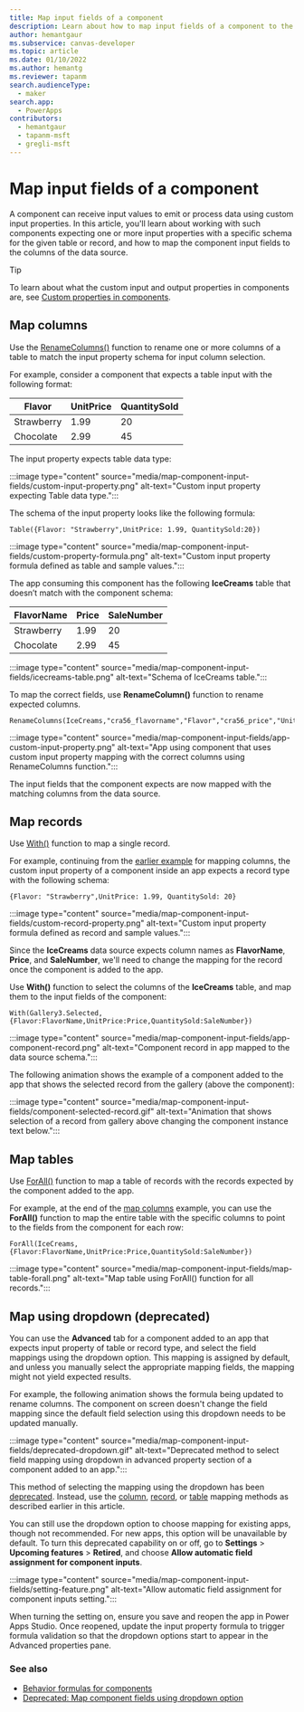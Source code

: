 ```yaml
---
title: Map input fields of a component
description: Learn about how to map input fields of a component to the table or record.
author: hemantgaur
ms.subservice: canvas-developer
ms.topic: article
ms.date: 01/10/2022
ms.author: hemantg
ms.reviewer: tapanm
search.audienceType:
  - maker
search.app:
  - PowerApps
contributors:
  - hemantgaur
  - tapanm-msft
  - gregli-msft
---
```


# Map input fields of a component

A component can receive input values to emit or process data using custom input properties. In this article, you'll learn about working with such components expecting one or more input properties with a specific schema for the given table or record, and how to map the component input fields to the columns of the data source.

> [!TIP]
> To learn about what the custom input and output properties in components are, see [Custom properties in components](create-component.md#custom-properties).

## Map columns

Use the [RenameColumns()](functions/function-table-shaping.md) function to rename one or more columns of a table
to match the input property schema for input column selection.

For example, consider a component that expects a table input with the following format:

| **Flavor** | **UnitPrice** | **QuantitySold** |
|------------|---------------|------------------|
| Strawberry | 1.99          | 20               |
| Chocolate      | 2.99          | 45               |

The input property expects table data type:

:::image type="content" source="media/map-component-input-fields/custom-input-property.png" alt-text="Custom input property expecting Table data type.":::

The schema of the input property looks like the following formula:

```powerapps-dot
Table({Flavor: "Strawberry",UnitPrice: 1.99, QuantitySold:20})
```

:::image type="content" source="media/map-component-input-fields/custom-property-formula.png" alt-text="Custom input property formula defined as table and sample values.":::

The app consuming this component has the following **IceCreams** table that doesn’t match with the component schema:

| **FlavorName** | **Price** | **SaleNumber** |
|----------------|-----------|----------------|
| Strawberry     | 1.99      | 20             |
| Chocolate      | 2.99      | 45             |

:::image type="content" source="media/map-component-input-fields/icecreams-table.png" alt-text="Schema of IceCreams table.":::

To map the correct fields, use **RenameColumn()** function to rename expected columns.

```powerapps-dot
RenameColumns(IceCreams,"cra56_flavorname","Flavor","cra56_price","UnitPrice","cra56_salenumber","QuantitySold")
```

:::image type="content" source="media/map-component-input-fields/app-custom-input-property.png" alt-text="App using component that uses custom input property mapping with the correct columns using RenameColumns function.":::

The input fields that the component expects are now mapped with the matching columns from the data source.

## Map records

Use [With()](functions/function-with.md) function to map a single record.

For example, continuing from the [earlier example](#map-columns) for mapping columns, the custom input property of a component inside an app expects a record type with the following schema:

```powerapps-dot
{Flavor: "Strawberry",UnitPrice: 1.99, QuantitySold: 20}
```

:::image type="content" source="media/map-component-input-fields/custom-record-property.png" alt-text="Custom input property formula defined as record and sample values.":::

Since the **IceCreams** data source expects column names as **FlavorName**, **Price**, and **SaleNumber**, we'll need to change the mapping for the record once the component is added to the app.

Use **With()** function to select the columns of the **IceCreams** table, and map them to the input fields of the component:

```powerapps-dot
With(Gallery3.Selected,{Flavor:FlavorName,UnitPrice:Price,QuantitySold:SaleNumber})
```

:::image type="content" source="media/map-component-input-fields/app-component-record.png" alt-text="Component record in app mapped to the data source schema.":::

The following animation shows the example of a component added to the app that shows the selected record from the gallery (above the component):

:::image type="content" source="media/map-component-input-fields/component-selected-record.gif" alt-text="Animation that shows selection of a record from gallery above changing the component instance text below.":::

## Map tables

Use [ForAll()](functions/function-forall.md) function to map a table of records with the records expected by the component added to the app.

For example, at the end of the [map columns](#map-columns) example, you can use the **ForAll()** function to map the entire table with the specific columns to point to the fields from the component for each row:

```powerapps-dot
ForAll(IceCreams,{Flavor:FlavorName,UnitPrice:Price,QuantitySold:SaleNumber})
```

:::image type="content" source="media/map-component-input-fields/map-table-forall.png" alt-text="Map table using ForAll() function for all records.":::

## Map using dropdown (deprecated)

You can use the **Advanced** tab for a component added to an app that expects input property of table or record type, and select the field mappings using the dropdown option. This mapping is assigned by default, and unless you manually select the appropriate mapping fields, the mapping might not yield expected results.

For example, the following animation shows the formula being updated to rename columns. The component on screen doesn't change the field mapping since the default field selection using this dropdown needs to be updated manually.

:::image type="content" source="media/map-component-input-fields/deprecated-dropdown.gif" alt-text="Deprecated method to select field mapping using dropdown in advanced property section of a component added to an app.":::

This method of selecting the mapping using the dropdown has been [deprecated](important-changes-deprecations.md#map-component-fields-using-dropdown-option). Instead, use the [column](#map-columns), [record](#map-records), or [table](#map-tables) mapping methods as described earlier in this article.

You can still use the dropdown option to choose mapping for existing apps, though not recommended. For new apps, this option will be unavailable by default. To turn this deprecated capability on or off, go to **Settings** > **Upcoming features** > **Retired**, and choose **Allow automatic field assignment for component inputs**.

:::image type="content" source="media/map-component-input-fields/setting-feature.png" alt-text="Allow automatic field assignment for component inputs setting.":::

When turning the setting on, ensure you save and reopen the app in Power Apps Studio. Once reopened, update the input property formula to trigger formula validation so that the dropdown options start to appear in the Advanced properties pane.

### See also

- [Behavior formulas for components](component-behavior.md)
- [Deprecated: Map component fields using dropdown option](important-changes-deprecations.md#map-component-fields-using-dropdown-option)
